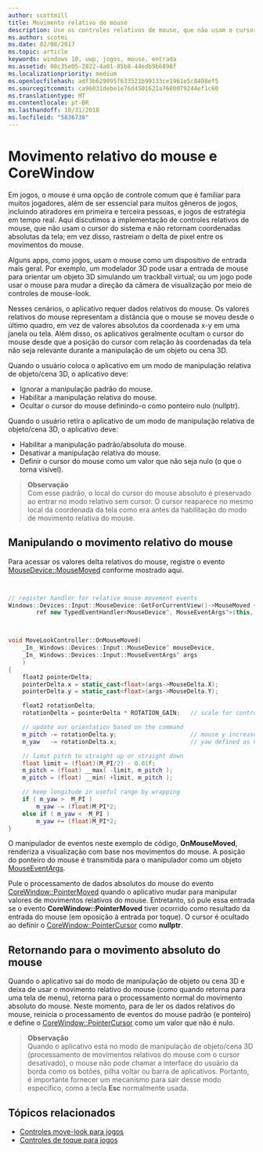 ```yaml
---
author: scottmill
title: Movimento relativo do mouse
description: Use os controles relativos de mouse, que não usam o cursor do sistema e não retornam coordenadas absolutas da tela, e rastreiam o delta de pixel entre os movimentos do mouse em jogos.
ms.author: scotmi
ms.date: 02/08/2017
ms.topic: article
keywords: windows 10, uwp, jogos, mouse, entrada
ms.assetid: 08c35e05-2822-4a01-85b8-44edb9b6898f
ms.localizationpriority: medium
ms.openlocfilehash: adf3b629095f633521b99133ce1961e5c8408ef5
ms.sourcegitcommit: ca96031debe1e76d4501621a7680079244ef1c60
ms.translationtype: MT
ms.contentlocale: pt-BR
ms.lasthandoff: 10/31/2018
ms.locfileid: "5836738"
---
```

# <a name="relative-mouse-movement-and-corewindow"></a>Movimento relativo do mouse e CoreWindow

Em jogos, o mouse é uma opção de controle comum que é familiar para muitos jogadores, além de ser essencial para muitos gêneros de jogos, incluindo atiradores em primeira e terceira pessoas, e jogos de estratégia em tempo real. Aqui discutimos a implementação de controles relativos de mouse, que não usam o cursor do sistema e não retornam coordenadas absolutas da tela; em vez disso, rastreiam o delta de pixel entre os movimentos do mouse.

Alguns apps, como jogos, usam o mouse como um dispositivo de entrada mais geral. Por exemplo, um modelador 3D pode usar a entrada de mouse para orientar um objeto 3D simulando um trackball virtual; ou um jogo pode usar o mouse para mudar a direção da câmera de visualização por meio de controles de mouse-look. 

Nesses cenários, o aplicativo requer dados relativos do mouse. Os valores relativos do mouse representam a distância que o mouse se moveu desde o último quadro, em vez de valores absolutos da coordenada x-y em uma janela ou tela. Além disso, os aplicativos geralmente ocultam o cursor do mouse desde que a posição do cursor com relação às coordenadas da tela não seja relevante durante a manipulação de um objeto ou cena 3D. 

Quando o usuário coloca o aplicativo em um modo de manipulação relativa de objeto/cena 3D, o aplicativo deve: 
- Ignorar a manipulação padrão do mouse.
- Habilitar a manipulação relativa do mouse.
- Ocultar o cursor do mouse definindo-o como ponteiro nulo (nullptr). 

Quando o usuário retira o aplicativo de um modo de manipulação relativa de objeto/cena 3D, o aplicativo deve: 
- Habilitar a manipulação padrão/absoluta do mouse.
- Desativar a manipulação relativa do mouse. 
- Definir o cursor do mouse como um valor que não seja nulo (o que o torna visível).

> **Observação**  
Com esse padrão, o local do cursor do mouse absoluto é preservado ao entrar no modo relativo sem cursor. O cursor reaparece no mesmo local da coordenada da tela como era antes da habilitação do modo de movimento relativa do mouse.

 

## <a name="handling-relative-mouse-movement"></a>Manipulando o movimento relativo do mouse


Para acessar os valores delta relativos do mouse, registre o evento [MouseDevice::MouseMoved](https://msdn.microsoft.com/library/windows/apps/xaml/windows.devices.input.mousedevice.mousemoved.aspx) conforme mostrado aqui.


```cpp


// register handler for relative mouse movement events
Windows::Devices::Input::MouseDevice::GetForCurrentView()->MouseMoved +=
        ref new TypedEventHandler<MouseDevice^, MouseEventArgs^>(this, &MoveLookController::OnMouseMoved);


```

```cpp


void MoveLookController::OnMouseMoved(
    _In_ Windows::Devices::Input::MouseDevice^ mouseDevice,
    _In_ Windows::Devices::Input::MouseEventArgs^ args
    )
{
    float2 pointerDelta;
    pointerDelta.x = static_cast<float>(args->MouseDelta.X);
    pointerDelta.y = static_cast<float>(args->MouseDelta.Y);

    float2 rotationDelta;
    rotationDelta = pointerDelta * ROTATION_GAIN;   // scale for control sensitivity

    // update our orientation based on the command
    m_pitch -= rotationDelta.y;                     // mouse y increases down, but pitch increases up
    m_yaw   -= rotationDelta.x;                     // yaw defined as CCW around y-axis

    // limit pitch to straight up or straight down
    float limit = (float)(M_PI/2) - 0.01f;
    m_pitch = (float) __max( -limit, m_pitch );
    m_pitch = (float) __min( +limit, m_pitch );

    // keep longitude in useful range by wrapping
    if ( m_yaw >  M_PI )
        m_yaw -= (float)M_PI*2;
    else if ( m_yaw < -M_PI )
        m_yaw += (float)M_PI*2;
}

```

O manipulador de eventos neste exemplo de código, **OnMouseMoved**, renderiza a visualização com base nos movimentos do mouse. A posição do ponteiro do mouse é transmitida para o manipulador como um objeto [MouseEventArgs](https://msdn.microsoft.com/library/windows/apps/xaml/windows.devices.input.mouseeventargs.aspx). 

Pule o processamento de dados absolutos do mouse do evento [CoreWindow::PointerMoved](https://msdn.microsoft.com/library/windows/apps/xaml/windows.ui.core.corewindow.pointermoved.aspx) quando o aplicativo mudar para manipular valores de movimentos relativos do mouse. Entretanto, só pule essa entrada se o evento **CoreWindow::PointerMoved** tiver ocorrido como resultado da entrada do mouse (em oposição à entrada por toque). O cursor é ocultado ao definir o [CoreWindow::PointerCursor](https://msdn.microsoft.com/library/windows/apps/xaml/windows.ui.core.corewindow.pointercursor.aspx) como **nullptr**. 

## <a name="returning-to-absolute-mouse-movement"></a>Retornando para o movimento absoluto do mouse

Quando o aplicativo sai do modo de manipulação de objeto ou cena 3D e deixa de usar o movimento relativo do mouse (como quando retorna para uma tela de menu), retorna para o processamento normal do movimento absoluto do mouse. Neste momento, para de ler os dados relativos do mouse, reinicia o processamento de eventos do mouse padrão (e ponteiro) e define o [CoreWindow::PointerCursor](https://msdn.microsoft.com/library/windows/apps/xaml/windows.ui.core.corewindow.pointercursor.aspx) como um valor que não é nulo. 

> **Observação**  
Quando o aplicativo está no modo de manipulação de objeto/cena 3D (processamento de movimentos relativos do mouse com o cursor desativado), o mouse não pode chamar a interface do usuário da borda como os botões, pilha voltar ou barra de aplicativos. Portanto, é importante fornecer um mecanismo para sair desse modo específico, como a tecla **Esc** normalmente usada.

## <a name="related-topics"></a>Tópicos relacionados

* [Controles move-look para jogos](tutorial--adding-move-look-controls-to-your-directx-game.md) 
* [Controles de toque para jogos](tutorial--adding-touch-controls-to-your-directx-game.md)